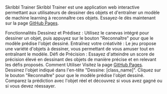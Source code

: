 Skribbl Trainer
Skribbl Trainer est une application web interactive permettant aux utilisateurs de dessiner des objets et d'entraîner un modèle de machine learning à reconnaître ces objets. Essayez-le dès maintenant sur la page [GitHub Pages](https://jeeezzus.github.io/DVIC_AI_SkribbleTrainer/html/index.html).

Fonctionnalités
Dessinez et Prédisez : Utilisez le canevas intégré pour dessiner un objet, puis appuyez sur le bouton "Reconnaître" pour que le modèle prédise l'objet dessiné.
Entraînez votre créativité : Le jeu propose une variété d'objets à dessiner, vous permettant de vous amuser tout en entraînant le modèle.
Défi de Précision : Essayez d'atteindre un score de précision élevé en dessinant des objets de manière précise et en relevant les défis proposés.
Comment Utiliser
Visitez la page [GitHub Pages](https://jeeezzus.github.io/DVIC_AI_SkribbleTrainer/html/index.html).
Dessinez l'objet indiqué dans l'en-tête "Dessine: [class_name]".
Cliquez sur le bouton "Reconnaître" pour que le modèle prédise l'objet dessiné.
Comparez la prédiction avec l'objet réel et découvrez si vous avez gagné ou si vous devez réessayer.
